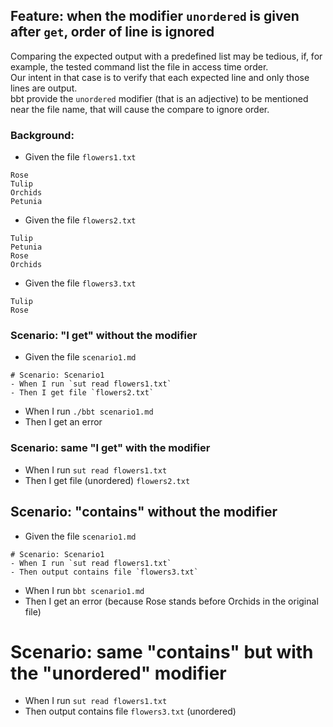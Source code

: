 ## Feature: when the modifier `unordered` is given after `get`, order of line is ignored

Comparing the expected output with a predefined list may be tedious, if, for example, the tested command list the file in access time order.  
Our intent in that case is to verify that each expected line and only those lines are output.  
bbt provide the `unordered` modifier (that is an adjective) to be mentioned near the file name, that will cause the compare to ignore order.  

### Background:

- Given the file `flowers1.txt`
```
Rose
Tulip
Orchids
Petunia
```

- Given the file `flowers2.txt`
```
Tulip
Petunia
Rose
Orchids
```

- Given the file `flowers3.txt`
```
Tulip
Rose
```

### Scenario: "I get" without the modifier

- Given the file `scenario1.md`
```
# Scenario: Scenario1
- When I run `sut read flowers1.txt`
- Then I get file `flowers2.txt`
```

- When I run `./bbt scenario1.md`
- Then I get an error

### Scenario: same "I get" with the modifier
- When I run `sut read flowers1.txt`
- Then I get file (unordered) `flowers2.txt`

## Scenario: "contains" without the modifier

- Given the file `scenario1.md`
```
# Scenario: Scenario1
- When I run `sut read flowers1.txt`
- Then output contains file `flowers3.txt`
```

- When I run `bbt scenario1.md`
- Then I get an error
(because Rose stands before Orchids in the original file)

# Scenario: same "contains" but with the "unordered" modifier

- When I run `sut read flowers1.txt`
- Then output contains file `flowers3.txt` (unordered)

